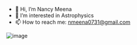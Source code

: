 - 👋 Hi, I’m Nancy Meena
- 👀 I’m interested in Astrophysics
- 📫 How to reach me: nmeena0731@gmail.com

![image](https://github.com/user-attachments/assets/32b80c07-266d-423e-ba32-65eba3b57f04)

<!---
nmeena2/nmeena2 is a ✨ special ✨ repository because its `README.md` (this file) appears on your GitHub profile.
You can click the Preview link to take a look at your changes.
--->
